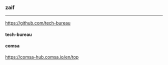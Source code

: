 ### zaif
---
https://github.com/tech-bureau

#### tech-bureau

#### comsa
https://comsa-hub.comsa.io/en/top


```
```

```
```

```
```


